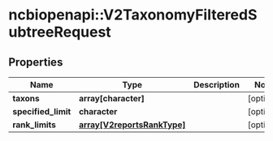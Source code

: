 # ncbiopenapi::V2TaxonomyFilteredSubtreeRequest


## Properties
Name | Type | Description | Notes
------------ | ------------- | ------------- | -------------
**taxons** | **array[character]** |  | [optional] 
**specified_limit** | **character** |  | [optional] 
**rank_limits** | [**array[V2reportsRankType]**](v2reportsRankType.md) |  | [optional] 


